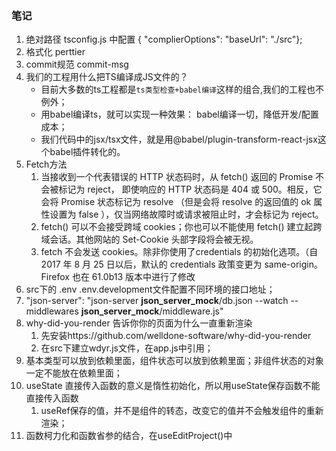 ### 笔记
1. 绝对路径 tsconfig.js 中配置 { "complierOptions": "baseUrl": "./src"};
2. 格式化 perttier 
3. commit规范 commit-msg 
4. 我们的工程用什么把TS编译成JS文件的？
    - 目前大多数的ts工程都是`ts类型检查+babel编译`这样的组合,我们的工程也不例外；
    - 用babel编译ts，就可以实现一种效果： babel编译一切，降低开发/配置成本；
    - 我们代码中的jsx/tsx文件，就是用@babel/plugin-transform-react-jsx这个babel插件转化的。
5. Fetch方法
    1. 当接收到一个代表错误的 HTTP 状态码时，从 fetch() 返回的 Promise 不会被标记为 reject， 即使响应的 HTTP 状态码是 404 或 500。相反，它会将 Promise 状态标记为 resolve （但是会将 resolve 的返回值的 ok 属性设置为 false ），仅当网络故障时或请求被阻止时，才会标记为 reject。
    2. fetch() 可以不会接受跨域 cookies；你也可以不能使用 fetch() 建立起跨域会话。其他网站的 Set-Cookie 头部字段将会被无视。
    3. fetch 不会发送 cookies。除非你使用了credentials 的初始化选项。（自 2017 年 8 月 25 日以后，默认的 credentials 政策变更为 same-origin。Firefox 也在 61.0b13 版本中进行了修改
6. src下的 .env .env.development文件配置不同环境的接口地址；
7. "json-server": "json-server __json_server_mock__/db.json --watch --middlewares __json_server_mock__/middleware.js"
8. why-did-you-render 告诉你你的页面为什么一直重新渲染
    1. 先安装https://github.com/welldone-software/why-did-you-render
    2. 在src下建立wdyr.js文件，在app.js中引用；
9. 基本类型可以放到依赖里面，组件状态可以放到依赖里面；非组件状态的对象一定不能放在依赖里面；
10. useState 直接传入函数的意义是惰性初始化，所以用useState保存函数不能直接传入函数
    1. useRef保存的值，并不是组件的转态，改变它的值并不会触发组件的重新渲染；
11. 函数柯力化和函数省参的结合，在useEditProject()中